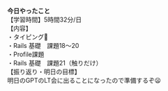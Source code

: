 **今日やったこと**<br>
【学習時間】5時間32分/日<br>
【内容】<br>
・タイピング🍦<br>
・Rails 基礎　課題18〜20<br>
・Profile課題<br>
・Rails 基礎　課題21（触りだけ）<br>
【振り返り・明日の目標】<br>
明日のGPTのLT会に出ることになったので準備するぞ😦<br>